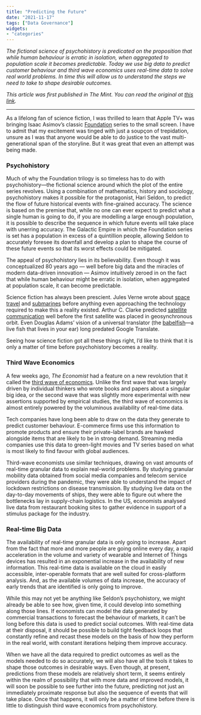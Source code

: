 ```yaml
---
title: "Predicting the Future"
date: "2021-11-17"
tags: ["Data Governance"]
widgets: 
- "categories"
---
```


*The fictional science of psychohistory is predicated on the proposition that while human behaviour is erratic in isolation, when aggregated to population scale it becomes predictable. Today we use big data to predict customer behaviour and third wave economics uses real-time data to solve real world problems. In time this will allow us to understand the steps we need to take to shape desirable outcomes.*
<!--more-->

*This article was first published in The Mint. You can read the original at [this link](https://www.livemint.com/opinion/columns/psychohistory-and-the-crystal-balls-offered-by-big-data-11637081204845.html).*

---

As a lifelong fan of science fiction, I was thrilled to learn that Apple TV+ was bringing Isaac Asimov’s classic [Foundation](https://tv.apple.com/us/show/foundation/umc.cmc.5983fipzqbicvrve6jdfep4x3?ctx_brand=tvs.sbd.4000) series to the small screen. I have to admit that my excitement was tinged with just a soupçon of trepidation, unsure as I was that anyone would be able to do justice to the vast multi-generational span of the storyline. But it was great that even an attempt was being made.

### Psychohistory

Much of why the Foundation trilogy is so timeless has to do with psychohistory—the fictional science around which the plot of the entire series revolves. Using a combination of mathematics, history and sociology, psychohistory makes it possible for the protagonist, Hari Seldon, to predict the flow of future historical events with fine-grained accuracy. The science is based on the premise that, while no one can ever expect to predict what a single human is going to do, if you are modelling a large enough population, it is possible to describe the sequence in which future events will take place with unerring accuracy. The Galactic Empire in which the Foundation series is set has a population in excess of a quintillion people, allowing Seldon to accurately foresee its downfall and develop a plan to shape the course of these future events so that its worst effects could be mitigated.

The appeal of psychohistory lies in its believability. Even though it was conceptualized 80 years ago — well before big data and the miracles of modern data-driven innovation — Asimov intuitively zeroed in on the fact that while human behaviour might be erratic in isolation, when aggregated at population scale, it can become predictable.

Science fiction has always been prescient. Jules Verne wrote about [space travel](https://www.amazon.com/Earth-Moon-Illustrated-1874-Anniversary/dp/1949460827/ref=sr_1_1?keywords=from+earth+to+the+moon&qid=1637148488&qsid=135-2895448-2155630&sr=8-1&sres=1949460827%2CB07QH82N1Z%2C0553214209%2CB01GGXDS9O%2C1840226706%2C1420968416%2CB07V9SRBYK%2C0486831736%2CB09BDFLGPZ%2CB09JVC16GF%2CB08CSY8GPC%2CB0016NJ4U2%2C1536984213%2CB00NV6CO86%2CB0001M64R0%2CB06XT3HS4H) and [submarines](https://www.amazon.com/Twenty-Thousand-Leagues-Under-Illustrated/dp/1950435067/ref=sr_1_4?keywords=jules+vernes&qid=1637148532&qsid=135-2895448-2155630&sr=8-4&sres=1848702221%2C1607103176%2CB08NXMXFGJ%2C1950435067%2C1950435369%2C194946086X%2C1949460827%2CB08PKYVPR7%2C1953649734%2C1840226242%2C143512295X%2C1953649114%2CB09LWKFWW3%2CB099PYKXC5%2C1853260312%2C0553213970) before anything even approaching the technology required to make this a reality existed. Arthur C. Clarke predicted [satellite communication](https://web.mit.edu/m-i-t/science_fiction/jenkins/jenkins_4.html) well before the first satellite was placed in geosynchronous orbit. Even Douglas Adams’ vision of a universal translator (the [babelfish](https://hitchhikers.fandom.com/wiki/Babel_Fish)—a live fish that lives in your ear) long predated Google Translate.

Seeing how science fiction got all these things right, I’d like to think that it is only a matter of time before psychohistory becomes a reality.

### Third Wave Economics

A few weeks ago, *The Economist* had a feature on a new revolution that it called the [third wave of economics](https://www.economist.com/leaders/2021/10/23/a-real-time-revolution-will-up-end-the-practice-of-macroeconomics). Unlike the first wave that was largely driven by individual thinkers who wrote books and papers about a singular big idea, or the second wave that was slightly more experimental with new assertions supported by empirical studies, the third wave of economics is almost entirely powered by the voluminous availability of real-time data.

Tech companies have long been able to draw on the data they generate to predict customer behaviour. E-commerce firms use this information to promote products and ensure their private-label brands are hawked alongside items that are likely to be in strong demand. Streaming media companies use this data to green-light movies and TV series based on what is most likely to find favour with global audiences.

Third-wave economists use similar techniques, drawing on vast amounts of real-time granular data to explain real-world problems. By studying granular mobility data obtained from social media companies and telecom service providers during the pandemic, they were able to understand the impact of lockdown restrictions on disease transmission. By studying live data on the day-to-day movements of ships, they were able to figure out where the bottlenecks lay in supply-chain logistics. In the US, economists analysed live data from restaurant booking sites to gather evidence in support of a stimulus package for the industry.

### Real-time Big Data

The availability of real-time granular data is only going to increase. Apart from the fact that more and more people are going online every day, a rapid acceleration in the volume and variety of wearable and Internet of Things devices has resulted in an exponential increase in the availability of new information. This real-time data is available on the cloud in easily accessible, inter-operable formats that are well suited for cross-platform analysis. And, as the available volumes of data increase, the accuracy of early trends that are identified is only going to improve.

While this may not yet be anything like Seldon’s psychohistory, we might already be able to see how, given time, it could develop into something along those lines. If economists can model the data generated by commercial transactions to forecast the behaviour of markets, it can’t be long before this data is used to predict social outcomes. With real-time data at their disposal, it should be possible to build tight feedback loops that constantly refine and recast these models on the basis of how they perform in the real world, with constant iterations helping them improve accuracy.

When we have all the data required to predict outcomes as well as the models needed to do so accurately, we will also have all the tools it takes to shape those outcomes in desirable ways. Even though, at present, predictions from these models are relatively short term, it seems entirely within the realm of possibility that with more data and improved models, it will soon be possible to see further into the future, predicting not just an immediately proximate response but also the sequence of events that will take place. Once that happens, it will only be a matter of time before there is little to distinguish third wave economics from psychohistory.
